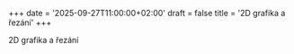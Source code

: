 +++
date = '2025-09-27T11:00:00+02:00'
draft = false
title = '2D grafika a řezání'
+++

2D grafika a řezání
